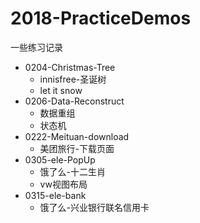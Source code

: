 # 2018-PracticeDemos
一些练习记录
* 0204-Christmas-Tree
    * innisfree-圣诞树
    * let it snow
* 0206-Data-Reconstruct
    * 数据重组
    * 状态机
* 0222-Meituan-download
    * 美团旅行-下载页面
* 0305-ele-PopUp
    * 饿了么-十二生肖
    * vw视图布局
* 0315-ele-bank
    * 饿了么-兴业银行联名信用卡